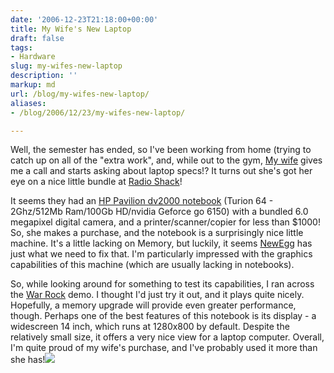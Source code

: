 ```yaml
---
date: '2006-12-23T21:18:00+00:00'
title: My Wife's New Laptop
draft: false
tags:
- Hardware
slug: my-wifes-new-laptop
description: ''
markup: md
url: /blog/my-wifes-new-laptop/
aliases:
- /blog/2006/12/23/my-wifes-new-laptop/

---
```


Well, the semester has ended, so I've been working from home (trying to catch up on all of the "extra work", and, while out to the gym, [My wife](http://rosemarie.name) gives me a call and starts asking about laptop specs!? It turns out she's got her eye on a nice little bundle at [Radio Shack](http://www.radioshack.com)!  
  
It seems they had an [HP Pavilion dv2000 notebook](http://hp.com) (Turion 64 - 2Ghz/512Mb Ram/100Gb HD/nvidia Geforce go 6150) with a bundled 6.0 megapixel digital camera, and a printer/scanner/copier for less than $1000! So, she makes a purchase, and the notebook is a surprisingly nice little machine. It's a little lacking on Memory, but luckily, it seems [NewEgg](http://newegg.com) has just what we need to fix that. I'm particularly impressed with the graphics capabilities of this machine (which are usually lacking in notebooks).   
  
So, while looking around for something to test its capabilities, I ran across the [War Rock](http://www.warrock.net/) demo. I thought I'd just try it out, and it plays quite nicely. Hopefully, a memory upgrade will provide even greater performance, though. Perhaps one of the best features of this notebook is its display - a widescreen 14 inch, which runs at 1280x800 by default. Despite the relatively small size, it offers a very nice view for a laptop computer. Overall, I'm quite proud of my wife's purchase, and I've probably used it more than she has!![](https://blogger.googleusercontent.com/tracker/4123748873183487963-6359139082435247171?l=bradmontgomery.blogspot.com)